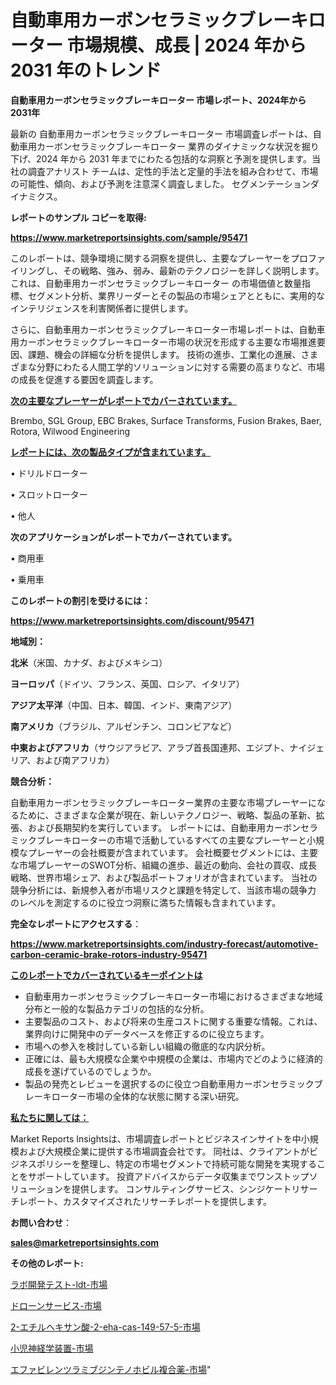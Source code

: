 # 自動車用カーボンセラミックブレーキローター 市場規模、成長 | 2024 年から 2031 年のトレンド

<strong>自動車用カーボンセラミックブレーキローター 市場レポート、2024年から2031年</strong>

最新の 自動車用カーボンセラミックブレーキローター 市場調査レポートは、自動車用カーボンセラミックブレーキローター 業界のダイナミックな状況を掘り下げ、2024 年から 2031 年までにわたる包括的な洞察と予測を提供します。当社の調査アナリスト チームは、定性的手法と定量的手法を組み合わせて、市場の可能性、傾向、および予測を注意深く調査しました。 セグメンテーションダイナミクス。



<strong>レポートのサンプル コピーを取得:</strong> <a href=https://www.marketreportsinsights.com/sample/95471>

<strong><u>https://www.marketreportsinsights.com/sample/95471</u></strong></a>

このレポートは、競争環境に関する洞察を提供し、主要なプレーヤーをプロファイリングし、その戦略、強み、弱み、最新のテクノロジーを詳しく説明します。 これは、自動車用カーボンセラミックブレーキローター の市場価値と数量指標、セグメント分析、業界リーダーとその製品の市場シェアとともに、実用的なインテリジェンスを利害関係者に提供します。

さらに、自動車用カーボンセラミックブレーキローター市場レポートは、自動車用カーボンセラミックブレーキローター市場の状況を形成する主要な市場推進要因、課題、機会の詳細な分析を提供します。 技術の進歩、工業化の進展、さまざまな分野にわたる人間工学的ソリューションに対する需要の高まりなど、市場の成長を促進する要因を調査します。



<strong><u>次の主要なプレーヤーがレポートでカバーされています。</u></strong>

Brembo, SGL Group, EBC Brakes, Surface Transforms, Fusion Brakes, Baer, Rotora, Wilwood Engineering



<strong><u><b>レポートには、次の製品タイプが含まれています。</b></u></strong>

• ドリルドローター

• スロットローター

• 他人



<strong><b>次のアプリケーションがレポートでカバーされています。</b></strong>

• 商用車

• 乗用車



<strong><b>このレポートの割引を受けるには：</b></strong><a href=https://www.marketreportsinsights.com/discount/95471>

<strong><u>https://www.marketreportsinsights.com/discount/95471</u></strong></a>



<strong>地域別：</strong>



<strong>北米</strong>（米国、カナダ、およびメキシコ）



<strong>ヨーロッパ</strong>（ドイツ、フランス、英国、ロシア、イタリア）



<strong>アジア太平洋</strong>（中国、日本、韓国、インド、東南アジア）



<strong>南アメリカ</strong>（ブラジル、アルゼンチン、コロンビアなど）



<strong>中東およびアフリカ</strong>（サウジアラビア、アラブ首長国連邦、エジプト、ナイジェリア、および南アフリカ）



<strong>競合分析：</strong>

自動車用カーボンセラミックブレーキローター業界の主要な市場プレーヤーになるために、さまざまな企業が現在、新しいテクノロジー、戦略、製品の革新、拡張、および長期契約を実行しています。 レポートには、自動車用カーボンセラミックブレーキローターの市場で活動しているすべての主要なプレーヤーと小規模なプレーヤーの会社概要が含まれています。 会社概要セグメントには、主要な市場プレーヤーのSWOT分析、組織の進歩、最近の動向、会社の買収、成長戦略、世界市場シェア、および製品ポートフォリオが含まれています。 当社の競争分析には、新規参入者が市場リスクと課題を特定して、当該市場の競争力 のレベルを測定するのに役立つ洞察に満ちた情報も含まれています。



<strong>完全なレポートにアクセスする</strong>：

<a href=https://www.marketreportsinsights.com/industry-forecast/automotive-carbon-ceramic-brake-rotors-industry-95471>

<strong><u>https://www.marketreportsinsights.com/industry-forecast/automotive-carbon-ceramic-brake-rotors-industry-95471</u></strong></a>



<strong><u><b>このレポートでカバーされているキーポイントは</b></u></strong>
<ul>
  <li>自動車用カーボンセラミックブレーキローター市場におけるさまざまな地域分布と一般的な製品カテゴリの包括的な分析。</li>
  <li>主要製品のコスト、および将来の生産コストに関する重要な情報。これは、業界向けに開発中のデータベースを修正するのに役立ちます。</li>
  <li>市場への参入を検討している新しい組織の徹底的な内訳分析。</li>
  <li>正確には、最も大規模な企業や中規模の企業は、市場内でどのように経済的成長を遂げているのでしょうか。</li>
  <li>製品の発売とレビューを選択するのに役立つ自動車用カーボンセラミックブレーキローター市場の全体的な状態に関する深い研究。</li>
</ul>


<strong><u><b>私たちに関しては：</b></u></strong>

Market Reports Insightsは、市場調査レポートとビジネスインサイトを中小規模および大規模企業に提供する市場調査会社です。 同社は、クライアントがビジネスポリシーを整理し、特定の市場セグメントで持続可能な開発を実現することをサポートしています。 投資アドバイスからデータ収集までワンストップソリューションを提供します。 コンサルティングサービス、シンジケートリサーチレポート、カスタマイズされたリサーチレポートを提供します。



<strong><b>お問い合わせ</b></strong>：

<a href=mailto:sales@marketreportsinsights.com>

<strong><u>sales@marketreportsinsights.com</u></strong></a>



<strong>その他のレポート:</strong>

<a href=https://www.linkedin.com/pulse/ラボ開発テスト-ldt-市場-2023-swot-分析と成長率-2030-ozxyf/>ラボ開発テスト-ldt-市場</a>

<a href=https://www.linkedin.com/pulse/ドローンサービス-市場-2023-収益と成長ドライバー-2030-consumer-connection-collective-360-08wcf/>ドローンサービス-市場</a>

<a href=https://www.linkedin.com/pulse/2-エチルヘキサン酸-2-eha-cas-149-57-5-市場-2023-5drff/>2-エチルヘキサン酸-2-eha-cas-149-57-5-市場</a>

<a href=https://www.linkedin.com/pulse/小児神経学装置-市場-2023-swot-分析と成長率-2030-pr-news-hub-dipbf/>小児神経学装置-市場</a>

<a href=https://www.linkedin.com/pulse/エファビレンツラミブジンテノホビル複合薬-市場-2023-総利益と主要ベンダー-vv0gf/>エファビレンツラミブジンテノホビル複合薬-市場</a>"
